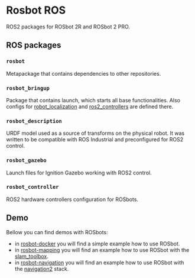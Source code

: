 # Rosbot ROS
ROS2 packages for ROSbot 2R and ROSbot 2 PRO.

## ROS packages
### `rosbot`
Metapackage that contains dependencies to other repositories.

### `rosbot_bringup`
Package that contains launch, which starts all base functionalities. Also configs for [robot_localization](https://github.com/cra-ros-pkg/robot_localization) and [ros2_controllers](https://github.com/ros-controls/ros2_controllers) are defined there.

### `rosbot_description`
URDF model used as a source of transforms on the physical robot. It was written to be compatible with ROS Industrial and preconfigured for ROS2 control.

### `rosbot_gazebo`
Launch files for Ignition Gazebo working with ROS2 control.

### `rosbot_controller`
ROS2 hardware controllers configuration for ROSbots.

## Demo
Bellow you can find demos with ROSbots:
- in [rosbot-docker](https://github.com/husarion/rosbot-docker/tree/ros2) you will find a simple example how to use ROSbot.
- in [rosbot-mapping](https://github.com/husarion/rosbot-mapping) you will find an example how to use ROSbot with the [slam_toolbox](https://github.com/SteveMacenski/slam_toolbox/).
- in [rosbot-navigation](https://github.com/husarion/rosbot-navigation) you will find an example how to use ROSbot with the [navigation2](https://github.com/ros-planning/navigation2) stack.
